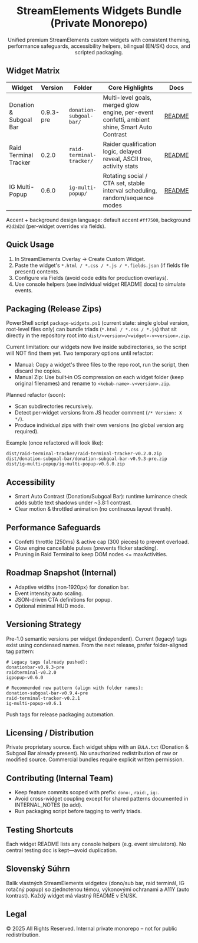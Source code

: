 <div align="center">

# StreamElements Widgets Bundle (Private Monorepo)

Unified premium StreamElements custom widgets with consistent theming, performance safeguards, accessibility helpers, bilingual (EN/SK) docs, and scripted packaging.

</div>

## Widget Matrix
| Widget | Version | Folder | Core Highlights | Docs |
|--------|---------|--------|-----------------|------|
| Donation & Subgoal Bar | 0.9.3-pre | `donation-subgoal-bar/` | Multi-level goals, merged glow engine, per-event confetti, ambient shine, Smart Auto Contrast | [README](donation-subgoal-bar/README.md) |
| Raid Terminal Tracker | 0.2.0 | `raid-terminal-tracker/` | Raider qualification logic, delayed reveal, ASCII tree, activity stats | [README](raid-terminal-tracker/README.md) |
| IG Multi-Popup | 0.6.0 | `ig-multi-popup/` | Rotating social / CTA set, stable interval scheduling, random/sequence modes | [README](ig-multi-popup/README.md) |

Accent + background design language: default accent `#ff7500`, background `#2d2d2d` (per-widget overrides via fields).

## Quick Usage
1. In StreamElements Overlay → Create Custom Widget.
2. Paste the widget's `*.html / *.css / *.js / *.fields.json` (if fields file present) contents.
3. Configure via Fields (avoid code edits for production overlays).
4. Use console helpers (see individual widget README docs) to simulate events.

## Packaging (Release Zips)
PowerShell script `package-widgets.ps1` (current state: single global version, root-level files only) can bundle triads (`*.html / *.css / *.js`) that sit directly in the repository root into `dist/<version>/<widget>-v<version>.zip`.

Current limitation: our widgets now live inside subdirectories, so the script will NOT find them yet. Two temporary options until refactor:
- Manual: Copy a widget's three files to the repo root, run the script, then discard the copies.
- Manual Zip: Use built‑in OS compression on each widget folder (keep original filenames) and rename to `<kebab-name>-v<version>.zip`.

Planned refactor (soon):
- Scan subdirectories recursively.
- Detect per‑widget versions from JS header comment (`/* Version: X */`).
- Produce individual zips with their own versions (no global version arg required).

Example (once refactored will look like):
```
dist/raid-terminal-tracker/raid-terminal-tracker-v0.2.0.zip
dist/donation-subgoal-bar/donation-subgoal-bar-v0.9.3-pre.zip
dist/ig-multi-popup/ig-multi-popup-v0.6.0.zip
```

## Accessibility
- Smart Auto Contrast (Donation/Subgoal Bar): runtime luminance check adds subtle text shadows under ~3.8:1 contrast.
- Clear motion & throttled animation (no continuous layout thrash).

## Performance Safeguards
- Confetti throttle (250ms) & active cap (300 pieces) to prevent overload.
- Glow engine cancellable pulses (prevents flicker stacking).
- Pruning in Raid Terminal to keep DOM nodes <= maxActivities.

## Roadmap Snapshot (Internal)
- Adaptive widths (non‑1920px) for donation bar.
- Event intensity auto scaling.
- JSON-driven CTA definitions for popup.
- Optional minimal HUD mode.

## Versioning Strategy
Pre-1.0 semantic versions per widget (independent). Current (legacy) tags exist using condensed names. From the next release, prefer folder-aligned tag pattern:
```
# Legacy tags (already pushed):
donationbar-v0.9.3-pre
raidterminal-v0.2.0
igpopup-v0.6.0

# Recommended new pattern (align with folder names):
donation-subgoal-bar-v0.9.4-pre
raid-terminal-tracker-v0.2.1
ig-multi-popup-v0.6.1
```
Push tags for release packaging automation.

## Licensing / Distribution
Private proprietary source. Each widget ships with an `EULA.txt` (Donation & Subgoal Bar already present). No unauthorized redistribution of raw or modified source. Commercial bundles require explicit written permission.

## Contributing (Internal Team)
- Keep feature commits scoped with prefix: `dono:`, `raid:`, `ig:`.
- Avoid cross-widget coupling except for shared patterns documented in INTERNAL_NOTES (to add).
- Run packaging script before tagging to verify triads.

## Testing Shortcuts
Each widget README lists any console helpers (e.g. event simulators). No central testing doc is kept—avoid duplication.

## Slovenský Súhrn
Balík vlastných StreamElements widgetov (dono/sub bar, raid terminál, IG rotačný popup) so zjednotenou témou, výkonovými ochranami a A11Y (auto kontrast). Každý widget má vlastný README v EN/SK.

## Legal
© 2025 All Rights Reserved. Internal private monorepo – not for public redistribution.
